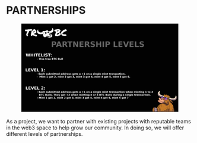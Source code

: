 # PARTNERSHIPS

<figure><img src="../../.gitbook/assets/Partnerships.png" alt=""><figcaption></figcaption></figure>



As a project, we want to partner with existing projects with reputable teams in the web3 space to help grow our community. In doing so, we will offer different levels of partnerships.&#x20;

